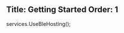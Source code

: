 ﻿Title: Getting Started
Order: 1
---

<?# PackageInfo "Shiny.BluetoothLE.Hosting" /?>

<?! Startup ?>
services.UseBleHosting();
<?!/ Startup ?>